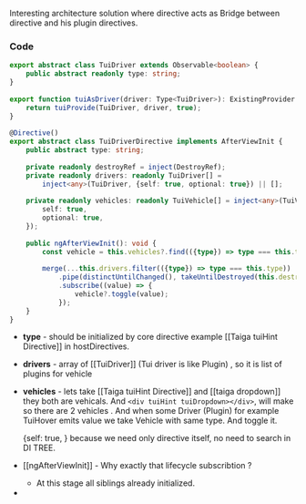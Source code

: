 Interesting architecture solution where directive acts as Bridge between  directive and his plugin directives.
### Code
```ts
export abstract class TuiDriver extends Observable<boolean> {  
    public abstract readonly type: string;  
}  
  
export function tuiAsDriver(driver: Type<TuiDriver>): ExistingProvider {  
    return tuiProvide(TuiDriver, driver, true);  
}  
  
@Directive()  
export abstract class TuiDriverDirective implements AfterViewInit {  
    public abstract type: string;  
  
    private readonly destroyRef = inject(DestroyRef);  
    private readonly drivers: readonly TuiDriver[] =  
        inject<any>(TuiDriver, {self: true, optional: true}) || [];  
  
    private readonly vehicles: readonly TuiVehicle[] = inject<any>(TuiVehicle, {  
        self: true,  
        optional: true,  
    });  
  
    public ngAfterViewInit(): void {  
        const vehicle = this.vehicles?.find(({type}) => type === this.type);  
  
        merge(...this.drivers.filter(({type}) => type === this.type))  
            .pipe(distinctUntilChanged(), takeUntilDestroyed(this.destroyRef))  
            .subscribe((value) => {  
                vehicle?.toggle(value);  
            });  
    }  
}
```

- **type** - should be initialized by core directive example [[Taiga tuiHint Directive]] in hostDirectives.

- **drivers** - array of [[TuiDriver]] (Tui driver is like Plugin) , so it is list of plugins for vehicle 

- **vehicles** - lets take [[Taiga tuiHint Directive]] and [[taiga dropdown]] they both are vehicals. And `<div tuiHint tuiDropdown></div>`, will make so there are 2 vehicles . 
  And when some Driver (Plugin) for example TuiHover emits value we take  Vehicle with same type. And toggle it.
  
  {self:  true, } because we need only directive itself, no need to  search in DI TREE. 

- [[ngAfterViewInit]] - Why exactly that lifecycle subscribtion ? 
	- At this stage all siblings already initialized.
- 